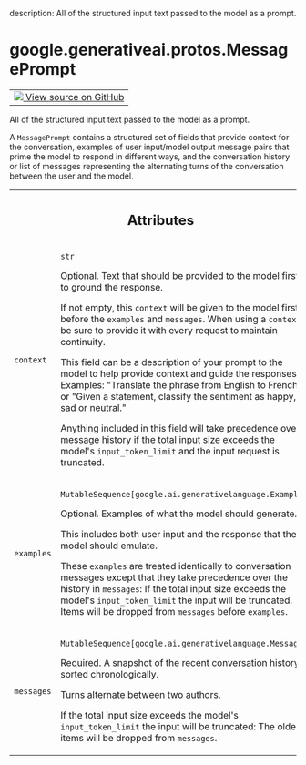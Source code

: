 description: All of the structured input text passed to the model as a prompt.

<div itemscope itemtype="http://developers.google.com/ReferenceObject">
<meta itemprop="name" content="google.generativeai.protos.MessagePrompt" />
<meta itemprop="path" content="Stable" />
</div>

# google.generativeai.protos.MessagePrompt

<!-- Insert buttons and diff -->

<table class="tfo-notebook-buttons tfo-api nocontent">
<td>
  <a target="_blank" href="https://github.com/googleapis/google-cloud-python/tree/main/packages/google-ai-generativelanguage/google/ai/generativelanguage_v1beta/types/discuss_service.py#L214-L277">
    <img src="https://www.tensorflow.org/images/GitHub-Mark-32px.png" />
    View source on GitHub
  </a>
</td>
</table>



All of the structured input text passed to the model as a prompt.

<!-- Placeholder for "Used in" -->

A ``MessagePrompt`` contains a structured set of fields that provide
context for the conversation, examples of user input/model output
message pairs that prime the model to respond in different ways, and
the conversation history or list of messages representing the
alternating turns of the conversation between the user and the
model.



<!-- Tabular view -->
 <table class="responsive fixed orange">
<colgroup><col width="214px"><col></colgroup>
<tr><th colspan="2"><h2 class="add-link">Attributes</h2></th></tr>

<tr>
<td>

`context`<a id="context"></a>

</td>
<td>

`str`

Optional. Text that should be provided to the model first to
ground the response.

If not empty, this ``context`` will be given to the model
first before the ``examples`` and ``messages``. When using a
``context`` be sure to provide it with every request to
maintain continuity.

This field can be a description of your prompt to the model
to help provide context and guide the responses. Examples:
"Translate the phrase from English to French." or "Given a
statement, classify the sentiment as happy, sad or neutral."

Anything included in this field will take precedence over
message history if the total input size exceeds the model's
``input_token_limit`` and the input request is truncated.

</td>
</tr><tr>
<td>

`examples`<a id="examples"></a>

</td>
<td>

`MutableSequence[google.ai.generativelanguage.Example]`

Optional. Examples of what the model should generate.

This includes both user input and the response that the
model should emulate.

These ``examples`` are treated identically to conversation
messages except that they take precedence over the history
in ``messages``: If the total input size exceeds the model's
``input_token_limit`` the input will be truncated. Items
will be dropped from ``messages`` before ``examples``.

</td>
</tr><tr>
<td>

`messages`<a id="messages"></a>

</td>
<td>

`MutableSequence[google.ai.generativelanguage.Message]`

Required. A snapshot of the recent conversation history
sorted chronologically.

Turns alternate between two authors.

If the total input size exceeds the model's
``input_token_limit`` the input will be truncated: The
oldest items will be dropped from ``messages``.

</td>
</tr>
</table>



